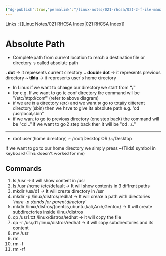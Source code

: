 ```yaml
---
{"dg-publish":true,"permalink":"/linux-notes/021-rhcsa/021-2-f-ile-management/021-2-3-absolute-path/","noteIcon":"","created":"2023-10-07T13:47:51.382+05:30","updated":"2023-10-14T17:27:06.764+05:30"}
---
```


Links : [[Linux Notes/021 RHCSA Index\|021 RHCSA Index]]

# Absolute Path

- Complete path from current location to reach a destination file or directory is called absolute path

<style> .container {font-family: sans-serif; text-align: center;} .button-wrapper button {z-index: 1;height: 40px; width: 100px; margin: 10px;padding: 5px;} .excalidraw .App-menu_top .buttonList { display: flex;} .excalidraw-wrapper { height: 800px; margin: 50px; position: relative;} :root[dir="ltr"] .excalidraw .layer-ui__wrapper .zen-mode-transition.App-menu_bottom--transition-left {transform: none;} </style><script src="https://cdn.jsdelivr.net/npm/react@17/umd/react.production.min.js"></script><script src="https://cdn.jsdelivr.net/npm/react-dom@17/umd/react-dom.production.min.js"></script><script type="text/javascript" src="https://cdn.jsdelivr.net/npm/@excalidraw/excalidraw@0/dist/excalidraw.production.min.js"></script><div id="Absolute_Pathexcalidraw.md1"></div><script>(function(){const InitialData={"type":"excalidraw","version":2,"source":"https://github.com/zsviczian/obsidian-excalidraw-plugin/releases/tag/1.9.19","elements":[{"id":"4CrQyUIX","type":"text","x":-32.5416259765625,"y":-190.828125,"width":18,"height":45,"angle":0,"strokeColor":"#1e1e1e","backgroundColor":"transparent","fillStyle":"hachure","strokeWidth":1,"strokeStyle":"solid","roughness":1,"opacity":100,"groupIds":[],"frameId":null,"roundness":null,"seed":2003988966,"version":32,"versionNonce":643786150,"isDeleted":false,"boundElements":null,"updated":1694866250935,"link":null,"locked":false,"text":"/","rawText":"/","fontSize":36,"fontFamily":1,"textAlign":"left","verticalAlign":"top","baseline":31,"containerId":null,"originalText":"/","lineHeight":1.25},{"id":"hLj4viTc","type":"text","x":-237.54168701171875,"y":-117.4947509765625,"width":42.05995178222656,"height":25,"angle":0,"strokeColor":"#1e1e1e","backgroundColor":"transparent","fillStyle":"hachure","strokeWidth":1,"strokeStyle":"solid","roughness":1,"opacity":100,"groupIds":[],"frameId":null,"roundness":null,"seed":618527354,"version":64,"versionNonce":1603636710,"isDeleted":false,"boundElements":null,"updated":1694866021443,"link":null,"locked":false,"text":"root","rawText":"root","fontSize":20,"fontFamily":1,"textAlign":"left","verticalAlign":"top","baseline":17,"containerId":null,"originalText":"root","lineHeight":1.25},{"id":"ZcIwYCRl","type":"text","x":-257.20831298828125,"y":-45.828155517578125,"width":79.37991333007812,"height":25,"angle":0,"strokeColor":"#1e1e1e","backgroundColor":"transparent","fillStyle":"hachure","strokeWidth":1,"strokeStyle":"solid","roughness":1,"opacity":100,"groupIds":[],"frameId":null,"roundness":null,"seed":1309763514,"version":99,"versionNonce":1660405094,"isDeleted":false,"boundElements":null,"updated":1694866032294,"link":null,"locked":false,"text":"Desktop","rawText":"Desktop","fontSize":20,"fontFamily":1,"textAlign":"left","verticalAlign":"top","baseline":17,"containerId":null,"originalText":"Desktop","lineHeight":1.25},{"id":"ustMxoW5","type":"text","x":-41.875,"y":-109.82809448242188,"width":32.27996826171875,"height":25,"angle":0,"strokeColor":"#1e1e1e","backgroundColor":"transparent","fillStyle":"hachure","strokeWidth":1,"strokeStyle":"solid","roughness":1,"opacity":100,"groupIds":[],"frameId":null,"roundness":null,"seed":1143914854,"version":81,"versionNonce":1353324922,"isDeleted":false,"boundElements":null,"updated":1694866108447,"link":null,"locked":false,"text":"etc","rawText":"etc","fontSize":20,"fontFamily":1,"textAlign":"left","verticalAlign":"top","baseline":17,"containerId":null,"originalText":"etc","lineHeight":1.25},{"id":"5mmFA1GW","type":"text","x":-50.20843505859375,"y":-42.161468505859375,"width":53.719940185546875,"height":25,"angle":0,"strokeColor":"#1e1e1e","backgroundColor":"transparent","fillStyle":"hachure","strokeWidth":1,"strokeStyle":"solid","roughness":1,"opacity":100,"groupIds":[],"frameId":null,"roundness":null,"seed":507772134,"version":84,"versionNonce":560660154,"isDeleted":false,"boundElements":null,"updated":1694866113159,"link":null,"locked":false,"text":"httpd","rawText":"httpd","fontSize":20,"fontFamily":1,"textAlign":"left","verticalAlign":"top","baseline":17,"containerId":null,"originalText":"httpd","lineHeight":1.25},{"id":"dB1lVx4P","type":"text","x":-45.87506103515625,"y":21.171844482421875,"width":40.179962158203125,"height":25,"angle":0,"strokeColor":"#1e1e1e","backgroundColor":"transparent","fillStyle":"hachure","strokeWidth":1,"strokeStyle":"solid","roughness":1,"opacity":100,"groupIds":[],"frameId":null,"roundness":null,"seed":342636262,"version":72,"versionNonce":1424987834,"isDeleted":false,"boundElements":null,"updated":1694866117490,"link":null,"locked":false,"text":"conf","rawText":"conf","fontSize":20,"fontFamily":1,"textAlign":"left","verticalAlign":"top","baseline":17,"containerId":null,"originalText":"conf","lineHeight":1.25},{"id":"WAKZHBt3","type":"text","x":150.791748046875,"y":-110.828125,"width":30.819961547851562,"height":25,"angle":0,"strokeColor":"#1e1e1e","backgroundColor":"transparent","fillStyle":"hachure","strokeWidth":1,"strokeStyle":"solid","roughness":1,"opacity":100,"groupIds":[],"frameId":null,"roundness":null,"seed":1530926502,"version":66,"versionNonce":2113766054,"isDeleted":false,"boundElements":null,"updated":1694866119819,"link":null,"locked":false,"text":"usr","rawText":"usr","fontSize":20,"fontFamily":1,"textAlign":"left","verticalAlign":"top","baseline":17,"containerId":null,"originalText":"usr","lineHeight":1.25},{"id":"zEDtXJfI","type":"text","x":92.7916259765625,"y":-34.16143798828125,"width":23.879974365234375,"height":25,"angle":0,"strokeColor":"#1e1e1e","backgroundColor":"transparent","fillStyle":"hachure","strokeWidth":1,"strokeStyle":"solid","roughness":1,"opacity":100,"groupIds":[],"frameId":null,"roundness":null,"seed":513895482,"version":52,"versionNonce":511932410,"isDeleted":false,"boundElements":null,"updated":1694866160034,"link":null,"locked":false,"text":"bin","rawText":"bin","fontSize":20,"fontFamily":1,"textAlign":"left","verticalAlign":"top","baseline":17,"containerId":null,"originalText":"bin","lineHeight":1.25},{"id":"AGVMjTv4","type":"text","x":146.7916259765625,"y":-32.49481201171875,"width":34.739959716796875,"height":25,"angle":0,"strokeColor":"#1e1e1e","backgroundColor":"transparent","fillStyle":"hachure","strokeWidth":1,"strokeStyle":"solid","roughness":1,"opacity":100,"groupIds":[],"frameId":null,"roundness":null,"seed":1647671482,"version":62,"versionNonce":604771686,"isDeleted":false,"boundElements":null,"updated":1694866179984,"link":null,"locked":false,"text":"sbin","rawText":"sbin","fontSize":20,"fontFamily":1,"textAlign":"left","verticalAlign":"top","baseline":17,"containerId":null,"originalText":"sbin","lineHeight":1.25},{"id":"vdcY8onF","type":"text","x":203.45849609375,"y":-34.16143798828125,"width":44.97996520996094,"height":25,"angle":0,"strokeColor":"#1e1e1e","backgroundColor":"transparent","fillStyle":"hachure","strokeWidth":1,"strokeStyle":"solid","roughness":1,"opacity":100,"groupIds":[],"frameId":null,"roundness":null,"seed":112291322,"version":77,"versionNonce":1816066362,"isDeleted":false,"boundElements":null,"updated":1694866182850,"link":null,"locked":false,"text":"local","rawText":"local","fontSize":20,"fontFamily":1,"textAlign":"left","verticalAlign":"top","baseline":17,"containerId":null,"originalText":"local","lineHeight":1.25},{"id":"4LhvzaR0","type":"text","x":186.4583740234375,"y":63.83856201171875,"width":23.879974365234375,"height":25,"angle":0,"strokeColor":"#1e1e1e","backgroundColor":"transparent","fillStyle":"hachure","strokeWidth":1,"strokeStyle":"solid","roughness":1,"opacity":100,"groupIds":[],"frameId":null,"roundness":null,"seed":1716016122,"version":118,"versionNonce":591556346,"isDeleted":false,"boundElements":null,"updated":1694866216479,"link":null,"locked":false,"text":"bin","rawText":"bin","fontSize":20,"fontFamily":1,"textAlign":"left","verticalAlign":"top","baseline":17,"containerId":null,"originalText":"bin","lineHeight":1.25},{"id":"mUfqzRK0","type":"text","x":252.79168701171875,"y":70.50518798828125,"width":34.739959716796875,"height":25,"angle":0,"strokeColor":"#1e1e1e","backgroundColor":"transparent","fillStyle":"hachure","strokeWidth":1,"strokeStyle":"solid","roughness":1,"opacity":100,"groupIds":[],"frameId":null,"roundness":null,"seed":519803002,"version":64,"versionNonce":1654640698,"isDeleted":false,"boundElements":null,"updated":1694866232951,"link":null,"locked":false,"text":"sbin","rawText":"sbin","fontSize":20,"fontFamily":1,"textAlign":"left","verticalAlign":"top","baseline":17,"containerId":null,"originalText":"sbin","lineHeight":1.25},{"id":"nwKpejcl0tbn81suoDXz2","type":"line","x":-217.20831298828125,"y":-143.49478149414062,"width":381.33343505859375,"height":0.6666717529296875,"angle":0,"strokeColor":"#1e1e1e","backgroundColor":"transparent","fillStyle":"hachure","strokeWidth":1,"strokeStyle":"solid","roughness":1,"opacity":100,"groupIds":[],"frameId":null,"roundness":{"type":2},"seed":1593669542,"version":172,"versionNonce":1647997242,"isDeleted":false,"boundElements":null,"updated":1694866098185,"link":null,"locked":false,"points":[[0,0],[381.33343505859375,-0.6666717529296875]],"lastCommittedPoint":null,"startBinding":null,"endBinding":null,"startArrowhead":null,"endArrowhead":null},{"id":"dvOYsAHEHv9ZO0JdpvC_j","type":"line","x":-221.20831298828125,"y":-156.1614532470703,"width":2,"height":34.666656494140625,"angle":0,"strokeColor":"#1e1e1e","backgroundColor":"transparent","fillStyle":"hachure","strokeWidth":1,"strokeStyle":"solid","roughness":1,"opacity":100,"groupIds":[],"frameId":null,"roundness":{"type":2},"seed":958955962,"version":32,"versionNonce":2032158970,"isDeleted":false,"boundElements":null,"updated":1694866017002,"link":null,"locked":false,"points":[[0,0],[2,34.666656494140625]],"lastCommittedPoint":null,"startBinding":null,"endBinding":null,"startArrowhead":null,"endArrowhead":null},{"id":"1rjta4xP0lIKQm-srY6lZ","type":"line","x":-216.5416259765625,"y":-86.16143798828125,"width":1.3333740234375,"height":29.33331298828125,"angle":0,"strokeColor":"#1e1e1e","backgroundColor":"transparent","fillStyle":"hachure","strokeWidth":1,"strokeStyle":"solid","roughness":1,"opacity":100,"groupIds":[],"frameId":null,"roundness":{"type":2},"seed":1556860006,"version":24,"versionNonce":563174778,"isDeleted":false,"boundElements":null,"updated":1694866026611,"link":null,"locked":false,"points":[[0,0],[-1.3333740234375,29.33331298828125]],"lastCommittedPoint":null,"startBinding":null,"endBinding":null,"startArrowhead":null,"endArrowhead":null},{"id":"Qe8-0XplLSBMyo_82xQlI","type":"line","x":-28.5416259765625,"y":-142.828125,"width":0.66668701171875,"height":30.666671752929688,"angle":0,"strokeColor":"#1e1e1e","backgroundColor":"transparent","fillStyle":"hachure","strokeWidth":1,"strokeStyle":"solid","roughness":1,"opacity":100,"groupIds":[],"frameId":null,"roundness":{"type":2},"seed":1873159142,"version":76,"versionNonce":1562018810,"isDeleted":false,"boundElements":null,"updated":1694866104663,"link":null,"locked":false,"points":[[0,0],[0.66668701171875,30.666671752929688]],"lastCommittedPoint":null,"startBinding":null,"endBinding":null,"startArrowhead":null,"endArrowhead":null},{"id":"O-8Hzb9fUMrwGHhhEgcO9","type":"line","x":-25.208312988281254,"y":-77.49478149414062,"width":0.66668701171875,"height":29.33331298828125,"angle":0,"strokeColor":"#1e1e1e","backgroundColor":"transparent","fillStyle":"hachure","strokeWidth":1,"strokeStyle":"solid","roughness":1,"opacity":100,"groupIds":[],"frameId":null,"roundness":{"type":2},"seed":345604282,"version":44,"versionNonce":2028671206,"isDeleted":false,"boundElements":null,"updated":1694866110811,"link":null,"locked":false,"points":[[0,0],[0.66668701171875,29.33331298828125]],"lastCommittedPoint":null,"startBinding":null,"endBinding":null,"startArrowhead":null,"endArrowhead":null},{"id":"tTJSeve8ectoycWrl9EdA","type":"line","x":-26.54156494140625,"y":-14.828125000000002,"width":1.33331298828125,"height":26.000030517578125,"angle":0,"strokeColor":"#1e1e1e","backgroundColor":"transparent","fillStyle":"hachure","strokeWidth":1,"strokeStyle":"solid","roughness":1,"opacity":100,"groupIds":[],"frameId":null,"roundness":{"type":2},"seed":1440485818,"version":42,"versionNonce":2025581606,"isDeleted":false,"boundElements":null,"updated":1694866115507,"link":null,"locked":false,"points":[[0,0],[1.33331298828125,26.000030517578125]],"lastCommittedPoint":null,"startBinding":null,"endBinding":null,"startArrowhead":null,"endArrowhead":null},{"id":"iHJDio8JYo7XlTAIc5TEM","type":"line","x":164.125,"y":-152.1614532470703,"width":0.666748046875,"height":28,"angle":0,"strokeColor":"#1e1e1e","backgroundColor":"transparent","fillStyle":"hachure","strokeWidth":1,"strokeStyle":"solid","roughness":1,"opacity":100,"groupIds":[],"frameId":null,"roundness":{"type":2},"seed":683981990,"version":20,"versionNonce":293809722,"isDeleted":false,"boundElements":null,"updated":1694866083428,"link":null,"locked":false,"points":[[0,0],[0.666748046875,28]],"lastCommittedPoint":null,"startBinding":null,"endBinding":null,"startArrowhead":null,"endArrowhead":null},{"id":"2y2sfL4OecAMyeg0CNZ3W","type":"line","x":162.791748046875,"y":-81.49478149414062,"width":1.333251953125,"height":22.666656494140625,"angle":0,"strokeColor":"#1e1e1e","backgroundColor":"transparent","fillStyle":"hachure","strokeWidth":1,"strokeStyle":"solid","roughness":1,"opacity":100,"groupIds":[],"frameId":null,"roundness":{"type":2},"seed":1674416422,"version":14,"versionNonce":1978185018,"isDeleted":false,"boundElements":null,"updated":1694866129468,"link":null,"locked":false,"points":[[0,0],[1.333251953125,22.666656494140625]],"lastCommittedPoint":null,"startBinding":null,"endBinding":null,"startArrowhead":null,"endArrowhead":null},{"id":"XEfjkdnFuOMQ8OCSgOKHh","type":"line","x":104.125,"y":-59.4947509765625,"width":125.3333740234375,"height":2,"angle":0,"strokeColor":"#1e1e1e","backgroundColor":"transparent","fillStyle":"hachure","strokeWidth":1,"strokeStyle":"solid","roughness":1,"opacity":100,"groupIds":[],"frameId":null,"roundness":{"type":2},"seed":1817212582,"version":66,"versionNonce":1239125030,"isDeleted":false,"boundElements":null,"updated":1694866151811,"link":null,"locked":false,"points":[[0,0],[125.3333740234375,2]],"lastCommittedPoint":null,"startBinding":null,"endBinding":null,"startArrowhead":null,"endArrowhead":null},{"id":"MzAtJbRG6Cs5BIrMRntih","type":"line","x":102.125,"y":-61.494781494140625,"width":0.6666259765625,"height":18.666656494140625,"angle":0,"strokeColor":"#1e1e1e","backgroundColor":"transparent","fillStyle":"hachure","strokeWidth":1,"strokeStyle":"solid","roughness":1,"opacity":100,"groupIds":[],"frameId":null,"roundness":{"type":2},"seed":1408376442,"version":28,"versionNonce":605905510,"isDeleted":false,"boundElements":null,"updated":1694866158181,"link":null,"locked":false,"points":[[0,0],[0.6666259765625,18.666656494140625]],"lastCommittedPoint":null,"startBinding":null,"endBinding":null,"startArrowhead":null,"endArrowhead":null},{"id":"WdOej06Pou3SKRvriHiLB","type":"line","x":155.4583740234375,"y":-60.16143798828125,"width":1.3333740234375,"height":28,"angle":0,"strokeColor":"#1e1e1e","backgroundColor":"transparent","fillStyle":"hachure","strokeWidth":1,"strokeStyle":"solid","roughness":1,"opacity":100,"groupIds":[],"frameId":null,"roundness":{"type":2},"seed":1071561530,"version":21,"versionNonce":1595478822,"isDeleted":false,"boundElements":null,"updated":1694866177069,"link":null,"locked":false,"points":[[0,0],[1.3333740234375,28]],"lastCommittedPoint":null,"startBinding":null,"endBinding":null,"startArrowhead":null,"endArrowhead":null},{"id":"nw70E3mPdVIdUq1-xByhU","type":"line","x":232.125,"y":-62.16143798828125,"width":0.6666259765625,"height":19.33331298828125,"angle":0,"strokeColor":"#1e1e1e","backgroundColor":"transparent","fillStyle":"hachure","strokeWidth":1,"strokeStyle":"solid","roughness":1,"opacity":100,"groupIds":[],"frameId":null,"roundness":{"type":2},"seed":1487499962,"version":13,"versionNonce":1814096294,"isDeleted":false,"boundElements":null,"updated":1694866186931,"link":null,"locked":false,"points":[[0,0],[-0.6666259765625,19.33331298828125]],"lastCommittedPoint":null,"startBinding":null,"endBinding":null,"startArrowhead":null,"endArrowhead":null},{"id":"nd3DqoLdrVvuV1Tnm4Gk-","type":"line","x":229.4583740234375,"y":1.83856201171875,"width":0.6666259765625,"height":33.33331298828125,"angle":0,"strokeColor":"#1e1e1e","backgroundColor":"transparent","fillStyle":"hachure","strokeWidth":1,"strokeStyle":"solid","roughness":1,"opacity":100,"groupIds":[],"frameId":null,"roundness":{"type":2},"seed":371647610,"version":46,"versionNonce":1400035110,"isDeleted":false,"boundElements":null,"updated":1694866198656,"link":null,"locked":false,"points":[[0,0],[0.6666259765625,33.33331298828125]],"lastCommittedPoint":null,"startBinding":null,"endBinding":null,"startArrowhead":null,"endArrowhead":null},{"id":"RXODFSoNVLdJNuIxPZ41H","type":"line","x":197.4583740234375,"y":39.83856201171875,"width":70.666748046875,"height":0.666656494140625,"angle":0,"strokeColor":"#1e1e1e","backgroundColor":"transparent","fillStyle":"hachure","strokeWidth":1,"strokeStyle":"solid","roughness":1,"opacity":100,"groupIds":[],"frameId":null,"roundness":{"type":2},"seed":1251541606,"version":36,"versionNonce":1351532858,"isDeleted":false,"boundElements":null,"updated":1694866212648,"link":null,"locked":false,"points":[[0,0],[70.666748046875,-0.666656494140625]],"lastCommittedPoint":null,"startBinding":null,"endBinding":null,"startArrowhead":null,"endArrowhead":null},{"id":"XgCOVrs4MjclW0tU1Y1D8","type":"line","x":194.125,"y":35.838592529296875,"width":1.3333740234375,"height":27.333343505859375,"angle":0,"strokeColor":"#1e1e1e","backgroundColor":"transparent","fillStyle":"hachure","strokeWidth":1,"strokeStyle":"solid","roughness":1,"opacity":100,"groupIds":[],"frameId":null,"roundness":{"type":2},"seed":370833530,"version":22,"versionNonce":1243152486,"isDeleted":false,"boundElements":null,"updated":1694866225546,"link":null,"locked":false,"points":[[0,0],[1.3333740234375,27.333343505859375]],"lastCommittedPoint":null,"startBinding":null,"endBinding":null,"startArrowhead":null,"endArrowhead":null},{"id":"RHLC6lzvmJlFPixwh86Mb","type":"line","x":270.125,"y":33.838592529296875,"width":2,"height":30.666656494140625,"angle":0,"strokeColor":"#1e1e1e","backgroundColor":"transparent","fillStyle":"hachure","strokeWidth":1,"strokeStyle":"solid","roughness":1,"opacity":100,"groupIds":[],"frameId":null,"roundness":{"type":2},"seed":1173659366,"version":24,"versionNonce":548125222,"isDeleted":false,"boundElements":null,"updated":1694866234675,"link":null,"locked":false,"points":[[0,0],[2,30.666656494140625]],"lastCommittedPoint":null,"startBinding":null,"endBinding":null,"startArrowhead":null,"endArrowhead":null}],"appState":{"theme":"dark","viewBackgroundColor":"#ffffff","currentItemStrokeColor":"#1e1e1e","currentItemBackgroundColor":"transparent","currentItemFillStyle":"hachure","currentItemStrokeWidth":1,"currentItemStrokeStyle":"solid","currentItemRoughness":1,"currentItemOpacity":100,"currentItemFontFamily":1,"currentItemFontSize":36,"currentItemTextAlign":"left","currentItemStartArrowhead":null,"currentItemEndArrowhead":"arrow","scrollX":287.77950960047104,"scrollY":392.2754390940946,"zoom":{"value":0.8500000000000001},"currentItemRoundness":"round","gridSize":null,"gridColor":{"Bold":"#C9C9C9FF","Regular":"#EDEDEDFF"},"currentStrokeOptions":null,"previousGridSize":null,"frameRendering":{"enabled":true,"clip":true,"name":true,"outline":true}},"files":{}};InitialData.scrollToContent=true;App=()=>{const e=React.useRef(null),t=React.useRef(null),[n,i]=React.useState({width:void 0,height:void 0});return React.useEffect(()=>{i({width:t.current.getBoundingClientRect().width,height:t.current.getBoundingClientRect().height});const e=()=>{i({width:t.current.getBoundingClientRect().width,height:t.current.getBoundingClientRect().height})};return window.addEventListener("resize",e),()=>window.removeEventListener("resize",e)},[t]),React.createElement(React.Fragment,null,React.createElement("div",{className:"excalidraw-wrapper",ref:t},React.createElement(ExcalidrawLib.Excalidraw,{ref:e,width:n.width,height:n.height,initialData:InitialData,viewModeEnabled:!0,zenModeEnabled:!0,gridModeEnabled:!1})))},excalidrawWrapper=document.getElementById("Absolute_Pathexcalidraw.md1");ReactDOM.render(React.createElement(App),excalidrawWrapper);})();</script>

**. dot**  &rarr; it represents current directory
**.. double dot** &rarr; it represents previous directory
**~ tilda** &rarr; it represents user's home directory

- In Linux if we want to change our directory we start from **"/"** 
- for e.g. If we want to go to conf directory the command will be "/etc/httpd/conf" (refer to above diagram)
- If we are in a directory (etc) and we want to go to totally different directory (sbin) then we have to give its absolute path e.g. "cd /usr/local/sbin"
- if we want to go to previous directory (one step back) the command will be "cd .." if we want to go 2 step back then it will be "cd ../.."

---
- root user (home directory) :-
	/root/Desktop
	OR
	/~/Desktop

If we want to go to our home directory we simply press ~(Tilda) symbol in keyboard (This doesn't worked for me)


## Commands

1. ls /usr &rarr; it will show content in /usr
2. ls /usr /home /etc/default &rarr; It will show contents in 3 diffrent paths
3. mkdir /usr/d1 &rarr; It will create directory in /usr
4. mkdir -p /linux/distros/redhat &rarr; It will create a path with directories *'here -p stands for parent directory'*
5. mkdir /linux/distros/{centos,ubuntu,kali,Arch,Gentoo} &rarr; It will create subdirectories inside /linux/distros 
6. cp /usr1.txt /linux/distros/redhat &rarr; it will copy the file 
7. cp -r /usr/d1 /linux/distros/redhat &rarr; it will copy subdirectories and its content
8. mv /usr
9. rm 
10. rm -f
11. rm -rf
